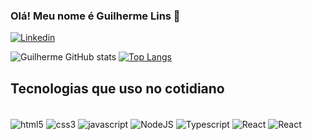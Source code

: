 ### Olá! Meu nome é Guilherme Lins 👋

[![Linkedin](https://img.shields.io/badge/LinkedIn-0077B5?style=for-the-badge&logo=linkedin&logoColor=white)](https://www.linkedin.com/in/guilherme-lins-021033171)

![Guilherme GitHub stats](https://github-readme-stats.vercel.app/api?username=Glins-dev&show_icons=true&theme=merko) [![Top Langs](https://github-readme-stats.vercel.app/api/top-langs/?username=Glins-dev&hide_progress=false)](https://github.com/Glins-dev/github-readme-stats)

## Tecnologias que uso no cotidiano

<div style="display inline_blok"><br/>

<img align="center" alt="html5" src="https://img.shields.io/badge/HTML5-E34F26?style=for-the-badge&logo=html5&logoColor=white" />
<img align="center" alt="css3" src="https://img.shields.io/badge/CSS3-1572B6?style=for-the-badge&logo=css3&logoColor=white"/>
<img align="center" alt="javascript" src="https://img.shields.io/badge/JavaScript-F7DF1E?style=for-the-badge&logo=javascript&logoColor=black"/>
<img align="center" alt="NodeJS" src="https://img.shields.io/badge/Node.js-43853D?style=for-the-badge&logo=node.js&logoColor=white"/>
<img align="center" alt="Typescript" src="https://img.shields.io/badge/TypeScript-007ACC?style=for-the-badge&logo=typescript&logoColor=white"/>
<img align="center" alt="React" src="https://img.shields.io/badge/React-20232A?style=for-the-badge&logo=react&logoColor=61DAFB"/>
<img align="center" alt="React" src="https://img.shields.io/badge/Markdown-000000?style=for-the-badge&logo=markdown&logoColor=white"/>

<br>

</div>
